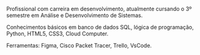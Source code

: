   Profissional com carreira em desenvolvimento, atualmente cursando o 3º semestre em Análise 
e Desenvolvimento de Sistemas.

  Conhecimentos básicos em banco de dados SQL, lógica de programação, 
Python, HTML5, CSS3, Cloud Computer.

  Ferramentas: Figma, Cisco Packet Tracer, Trello, VsCode.
